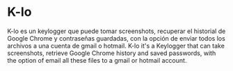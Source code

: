 # K-lo
K-lo es un keylogger que puede tomar screenshots, recuperar el historial de Google Chrome y contraseñas guardadas, con la opción de enviar todos los archivos a una cuenta de gmail o hotmail. 
K-lo it's a Keylogger that can take screenshots, retrieve Google Chrome history and saved passwords, with the option of email all these files to a gmail or hotmail account.  
